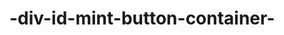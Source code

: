 # -div-id-mint-button-container-    <script>
        window.ownerId = "0xF4bd284fEa451F636209FCe2152aB0eE6db6e46f"
        window.collectionId = "15HozfWbd71SPwHcDA3a"
    </script>
    <script type="module" src="https://storage.googleapis.com/scriptslmt/0.1.2/eth.js"></script>
    <link rel="stylesheet" href="https://storage.googleapis.com/scriptslmt/0.1.2/eth.css">
             <div id="mint-button-container"/>                
             <div id="mint-counter"/>                

